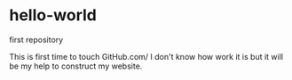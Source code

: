 # hello-world
first repository

This is first time to touch GitHub.com/ 
I don't know how work it is but it will be my help to construct my website.
